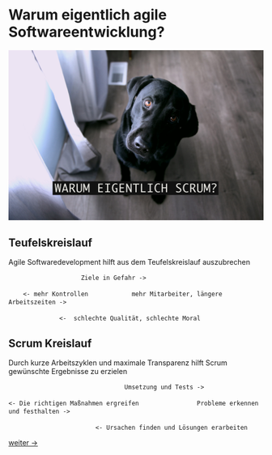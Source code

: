 # Warum eigentlich agile Softwareentwicklung?

![why scrum](01_why-scrum.jpg)

## Teufelskreislauf

Agile Softwaredevelopment hilft aus dem Teufelskreislauf auszubrechen
```
                    Ziele in Gefahr ->

    <- mehr Kontrollen            mehr Mitarbeiter, längere Arbeitszeiten ->

              <-  schlechte Qualität, schlechte Moral 
```

## Scrum Kreislauf

Durch kurze Arbeitszyklen und maximale Transparenz hilft Scrum gewünschte Ergebnisse zu erzielen


                                    Umsetzung und Tests ->

    <- Die richtigen Maßnahmen ergreifen                Probleme erkennen und festhalten ->

                            <- Ursachen finden und Lösungen erarbeiten

[weiter ->](02_what-is-scrum.md)